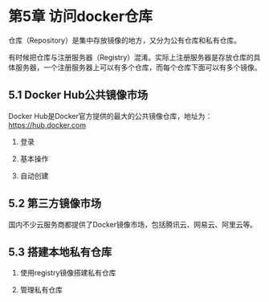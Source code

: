# 第5章 访问docker仓库
仓库（Repository）是集中存放镜像的地方，又分为公有仓库和私有仓库。

有时候把仓库与注册服务器（Registry）混淆。实际上注册服务器是存放仓库的具体服务器，一个注册服务器上可以有多个仓库，而每个仓库下面可以有多个镜像。

## 5.1 Docker Hub公共镜像市场
Docker Hub是Docker官方提供的最大的公共镜像仓库，地址为：https://hub.docker.com

1. 登录

2. 基本操作

3. 自动创建

## 5.2 第三方镜像市场
国内不少云服务商都提供了Docker镜像市场，包括腾讯云、网易云、阿里云等。

## 5.3 搭建本地私有仓库
1. 使用registry镜像搭建私有仓库

2. 管理私有仓库